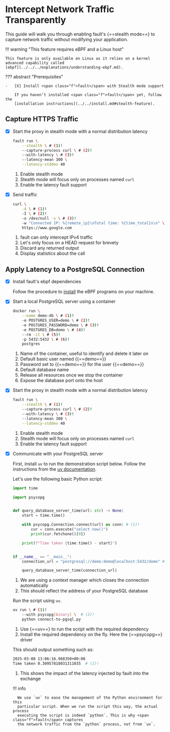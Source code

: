 # Intercept Network Traffic Transparently

This guide will walk you through enabling <span class="f">fault</span>'s {==stealth mode==} to capture
network traffic without modifying your application.

!!! warning "This feature requires eBPF and a Linux host"

    This feature is only available on Linux as it relies on a kernel
    advanced capability called
    [ebpf](../../../explanations/understanding-ebpf.md).


??? abstract "Prerequisites"

    -   [X] Install <span class="f">fault</span> with Stealth mode support

        If you haven’t installed <span class="f">fault</span> yet, follow the
        [installation instructions](../../install.md#stealth-feature).

## Capture HTTPS Traffic

-   [X] Start the proxy in stealth mode with a normal distribution latency

    ```bash
    fault run \
        --stealth \ # (1)!
        --capture-process curl \ # (2)!
        --with-latency \ # (3)!
        --latency-mean 300 \
        --latency-stddev 40
    ```

    1.  Enable stealth mode
    2.  Stealth mode will focus only on processes named `curl`
    3.  Enable the latency fault support

-   [X] Send traffic

    ```bash
    curl \
        -4 \ # (1)!
        -I \ # (2)!
        -o /dev/null -s \ # (3)!
        -w "Connected IP: %{remote_ip}\nTotal time: %{time_total}s\n" \ # (4)!
        https://www.google.com
    ```

    1.  fault can only intercept IPv4 traffic
    2.  Let's only focus on a HEAD request for brevety
    3.  Discard any returned output
    4.  Display statistics about the call

## Apply Latency to a PostgreSQL Connection

-   [X] Install fault's ebpf dependencies
    
    Follow the procedure to
    [install](../../install.md#stealth-feature) the
    eBPF programs on your machine.

-   [X] Start a local PostgreSQL server using a container

    ```bash
    docker run \
        --name demo-db \ # (1)!
        -e POSTGRES_USER=demo \ # (2)!
        -e POSTGRES_PASSWORD=demo \ # (3)!
        -e POSTGRES_DB=demo \ # (4)!
        --rm -it \ # (5)!
        -p 5432:5432 \ # (6)!
        postgres
    ```

    1.  Name of the container, useful to identify and delete it later on
    2.  Default basic user named {{==demo==}}
    3.  Password set to {{==demo==}} for the user {{==demo==}}
    4.  Default database name
    5.  Release all resources once we stop the container
    6.  Expose the database port onto the host

-   [X] Start the proxy in stealth mode with a normal distribution latency

    ```bash
    fault run \
        --stealth \ # (1)!
        --capture-process curl \ # (2)!
        --with-latency \ # (3)!
        --latency-mean 300 \
        --latency-stddev 40
    ```

    1.  Enable stealth mode
    2.  Stealth mode will focus only on processes named `curl`
    3.  Enable the latency fault support

-   [X] Communicate with your PostgreSQL server

    First, install `uv` to run the demonstration script below. Follow the
    instructions from the
    [uv documentation](https://docs.astral.sh/uv/getting-started/installation/).

    Let's use the following basic Python script:

    ```python title="connect-to-pgsql.py"
    import time

    import psycopg


    def query_database_server_time(url: str) -> None:
        start = time.time()

        with psycopg.Connection.connect(url) as conn: # (1)!
            cur = conn.execute("select now()")
            print(cur.fetchone()[0])

        print(f"Time taken {time.time() - start}")


    if __name__ == "__main__":
        connection_url = "postgresql://demo:demo@localhost:5432/demo" # (2)!

        query_database_server_time(connection_url)
    ```

    1.  We are using a context manager which closes the connection automatically
    2.  This should reflect the address of your PostgreSQL database

    Run the script using `uv`.

    ```bash
    uv run \ # (1)!
        --with psycopg[binary] \  # (2)!
        python connect-to-pgsql.py
    ```

    1. Use {==uv==} to run the script with the required dependency
    2. Install the required dependency on the fly. Here the {==psycopg==} driver

    This should output something such as:

    ```bash
    2025-03-08 13:06:16.968350+00:00
    Time taken 0.30957818031311035  # (1)!
    ```

    1. This shows the impact of the latency injected by <span class="f">fault</span> into the exchange

    !!! info

        We use `uv` to ease the management of the Python environment for this
        particular script. When we run the script this way, the actual process
        executing the script is indeed `python`. This is why <span class="f">fault</span> captures
        the network traffic from the `python` process, not from `uv`.
